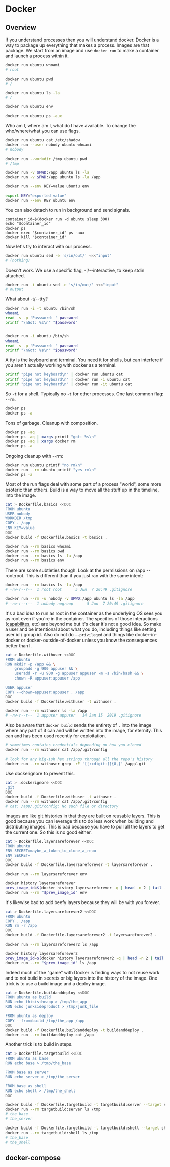 # Docker


## Overview

If you understand processes then you will understand docker.  Docker is a way to package up everything that makes a process.  Images are that package.  We start from an image and use `docker run` to make a container and launch a process within it.

```bash
docker run ubuntu whoami
# root

docker run ubuntu pwd
# /

docker run ubuntu ls -la
# /

docker run ubuntu env

docker run ubuntu ps -aux
```

Who am I, where am I, what do I have available.  To change the who/where/what you can use flags.

```bash
docker run ubuntu cat /etc/shadow
docker run --user nobody ubuntu whoami
# nobody

docker run --workdir /tmp ubuntu pwd
# /tmp

docker run -v $PWD:/app ubuntu ls -la
docker run -v $PWD:/app ubuntu ls -la /app

docker run --env KEY=value ubuntu env

export KEY="exported value"
docker run --env KEY ubuntu env
```

You can also detach to run in background and send signals.

```
container_id=$(docker run -d ubuntu sleep 300)
echo "$container_id"
docker ps
docker exec "$container_id" ps -aux
docker kill "$container_id"
```

Now let's try to interact with our process.

```bash
docker run ubuntu sed -e 's/in/out/' <<<"input"
# (nothing)
```

Doesn't work.  We use a specific flag, -i/--interactive, to keep stdin attached.

```bash
docker run -i ubuntu sed -e 's/in/out/' <<<"input"
# output
```

What about -t/--tty?

```bash
docker run -i -t ubuntu /bin/sh
whoami
read -s -p 'Password: ' password
printf "\nGot: %s\n" "$password"


docker run -i ubuntu /bin/sh
whoami
read -s -p 'Password: ' password
printf "\nGot: %s\n" "$password"
```

A tty is the keyboard and terminal.  You need it for shells, but can interfere if you aren't actually working with docker as a terminal.

```bash
printf "pipe not keyboard\n" | docker run ubuntu cat
printf "pipe not keyboard\n" | docker run -i ubuntu cat
printf "pipe not keyboard\n" | docker run -it ubuntu cat
```

So `-t` for a shell.  Typically no `-t` for other processes.  One last common flag: `--rm`.

```bash
docker ps
docker ps -a
```

Tons of garbage.  Cleanup with composition.

```bash
docker ps -aq
docker ps -aq | xargs printf "got: %s\n"
docker ps -aq | xargs docker rm
docker ps -a
```

Ongoing cleanup with --rm:

```bash
docker run ubuntu printf "no rm\n"
docker run --rm ubuntu printf "yes rm\n"
docker ps -a
```

Most of the run flags deal with some part of a process "world", some more esoteric than others.  Build is a way to move all the stuff up in the timeline, into the image.

```bash
cat > Dockerfile.basics <<DOC
FROM ubuntu
USER nobody
WORKDIR /tmp
COPY . /app
ENV KEY=value
DOC
docker build -f Dockerfile.basics -t basics .

docker run --rm basics whoami
docker run --rm basics pwd
docker run --rm basics ls -la /app
docker run --rm basics env
```

There are some subtleties though.  Look at the permissions on /app -- root:root.  This is different than if you just ran with the same intent:

```bash
docker run --rm basics ls -la /app
# -rw-r--r--  1 root root      5 Jun  7 20:49 .gitignore

docker run --rm -u nobody -v $PWD:/app ubuntu ls -la /app
# -rw-r--r--  1 nobody nogroup      5 Jun  7 20:49 .gitignore
```

It's a bad idea to run as root in the container as the underlying OS sees you as root even if you're in the container.  The specifics of those interactions ([capabilites](https://security.stackexchange.com/a/176350), etc) are beyond me but it's clear it's not a good idea.  So make a user and be intentional about what you do, including things like setting user id / group id.  Also do not do `--privileged` and things like docker-in-docker or docker-outside-of-docker unless you know the consequences better than I.

```bash
cat > Dockerfile.withuser <<DOC
FROM ubuntu
RUN mkdir -p /app && \
    groupadd -g 900 appuser && \
    useradd -r -u 900 -g appuser appuser -m -s /bin/bash && \
    chown -R appuser:appuser /app

USER appuser
COPY --chown=appuser:appuser . /app
DOC
docker build -f Dockerfile.withuser -t withuser .

docker run --rm withuser ls -la /app
# -rw-r--r--  1 appuser appuser   14 Jan 15  2019 .gitignore
```

Also be aware that `docker build` sends the entirety of `.` into the image where any part of it can and will be written into the image, for eternity.  This can and has been used recently for exploitation.

```bash
# sometimes contains credentials depending on how you cloned
docker run --rm withuser cat /app/.git/config

# look for any big-ish hex strings through all the repo's history
docker run --rm withuser grep -rE '[[:xdigit:]]{8,}' /app/.git
```

Use dockerignore to prevent this.

```bash
cat > .dockerignore <<DOC
.git
DOC
docker build -f Dockerfile.withuser -t withuser .
docker run --rm withuser cat /app/.git/config
# cat: /app/.git/config: No such file or directory
```

Images are like git histories in that they are built on reusable layers.  This is good because you can leverage this to do less work when building and distributing images.  This is bad because you have to pull all the layers to get the current one.  So this is no good either.

```bash
cat > Dockerfile.layersareforever <<DOC
FROM ubuntu
ENV SECRET=maybe_a_token_to_clone_a_repo
ENV SECRET=
DOC
docker build -f Dockerfile.layersareforever -t layersareforever .

docker run --rm layersareforever env

docker history layersareforever
prev_image_id=$(docker history layersareforever -q | head -n 2 | tail -n 1)
docker run --rm "$prev_image_id" env
```

It's likewise bad to add beefy layers because they will be with you forever.

```bash
cat > Dockerfile.layersareforever2 <<DOC
FROM ubuntu
COPY . /app
RUN rm -r /app
DOC
docker build -f Dockerfile.layersareforever2 -t layersareforever2 .

docker run --rm layersareforever2 ls /app

docker history layersareforever2
prev_image_id=$(docker history layersareforever2 -q | head -n 2 | tail -n 1)
docker run --rm "$prev_image_id" ls /app
```

Indeed much of the "game" with Docker is finding ways to not reuse work and to not build in secrets or big layers into the history of the image.  One trick is to use a build image and a deploy image.

```bash
cat > Dockerfile.buildanddeploy <<DOC
FROM ubuntu as build
RUN echo thisistheapp > /tmp/the_app
RUN echo junksideproduct > /tmp/junk_file

FROM ubuntu as deploy
COPY --from=build /tmp/the_app /app
DOC
docker build -f Dockerfile.buildanddeploy -t buildanddeploy .
docker run --rm buildanddeploy cat /app
```

Another trick is to build in steps.

```bash
cat > Dockerfile.targetbuild <<DOC
FROM ubuntu as base
RUN echo base > /tmp/the_base

FROM base as server
RUN echo server > /tmp/the_server

FROM base as shell
RUN echo shell > /tmp/the_shell
DOC

docker build -f Dockerfile.targetbuild -t targetbuild:server --target server .
docker run --rm targetbuild:server ls /tmp
# the_base
# the_server

docker build -f Dockerfile.targetbuild -t targetbuild:shell --target shell .
docker run --rm targetbuild:shell ls /tmp
# the_base
# the_shell
```

## docker-compose
